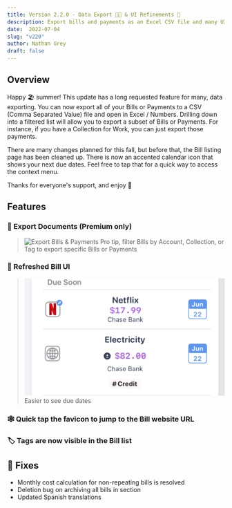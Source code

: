 ```yaml
---
title: Version 2.2.0 - Data Export 👩‍💻 & UI Refinements 🎨
description: Export bills and payments as an Excel CSV file and many UI bug fixes
date:  2022-07-04
slug: "v220"
author: Nathan Grey
draft: false
---
```


## Overview

Happy 🏖 summer! This update has a long requested feature for many, data exporting. You can now export all of your Bills or Payments to a CSV (Comma Separated Value) file and open in Excel / Numbers. Drilling down into a filtered list will allow you to export a subset of Bills or Payments. For instance, if you have a Collection for Work, you can just export those payments.

There are many changes planned for this fall, but before that, the Bill listing page has been cleaned up. There is now an accented calendar icon that shows your next due dates. Feel free to tap that for a quick way to access the context menu.

Thanks for everyone's support, and enjoy 🍻

## Features

### 📃 Export Documents (Premium only)

> ![Export Bills & Payments](assets/export-bills.gif)
> Pro tip, filter Bills by Account, Collection, or Tag to export specific Bills or Payments

### 🎨 Refreshed Bill UI

> ![New Bill UI](assets/bill-ui.png)
> Easier to see due dates

### 🕸 Quick tap the favicon to jump to the Bill website URL

### 🏷 Tags are now visible in the Bill list

## 🔨 Fixes

- Monthly cost calculation for non-repeating bills is resolved
- Deletion bug on archiving all bills in section
- Updated Spanish translations